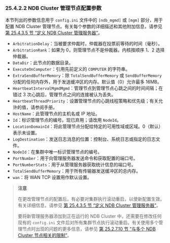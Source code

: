 ### 25.4.2.2 NDB Cluster 管理节点配置参数

本节列出的参数信息用于 `config.ini` 文件中的 `[ndb_mgmd]` 或 `[mgm]` 部分，用于配置 NDB Cluster 管理节点。有关每个参数的详细描述和其他附加信息，请参见 [第 25.4.3.5 节 “定义 NDB Cluster 管理服务器”](#25.4.3.5-defining-an-ndb-cluster-management-server)。

- `ArbitrationDelay`：当被要求仲裁时，仲裁器在投票前等待的时间（毫秒）。
- `ArbitrationRank`：如果为 0，则管理节点不是仲裁器。内核按顺序 1、2 选择仲裁器。
- `DataDir`：此节点的数据目录。
- `ExecuteOnComputer`：引用先前定义的 `COMPUTER` 的字符串。
- `ExtraSendBufferMemory`：除 `TotalSendBufferMemory` 或 `SendBufferMemory` 分配的任何内存外，用于发送缓冲区的内存。默认值（0）允许最多 16MB。
- `HeartbeatIntervalMgmdMgmd`：管理节点到管理节点心跳之间的时间间隔；在错过 3 次心跳后，管理节点之间的连接被认为丢失。
- `HeartbeatThreadPriority`：设置管理节点的心跳线程策略和优先级；有关允许的值，请参阅手册。
- `HostName`：此管理节点的主机名或 IP 地址。
- `Id`：标识管理节点的编号。现已弃用；请改用 `NodeId`。
- `LocationDomainId`：将此管理节点分配给特定的可用性域或区域。0（默认）表示未设置。
- `LogDestination`：发送日志消息的位置：控制台、系统日志或指定的日志文件。
- `NodeId`：在集群中唯一标识管理节点的编号。
- `PortNumber`：用于向管理服务器发送命令和获取配置的端口号。
- `PortNumberStats`：用于从管理服务器获取统计信息的端口号。
- `TotalSendBufferMemory`：用于所有传输器发送缓冲区的总内存。
- `wan`：将 WAN TCP 设置用作默认设置。

> **注意**
>
> 在更改管理节点的配置后，有必要对集群执行滚动重启，以使新配置生效。有关详细信息，请参见 [第 25.4.3.5 节 “定义 NDB Cluster 管理服务器”](#25.4.3.5-defining-an-ndb-cluster-management-server)。
>
> 要将新管理服务器添加到正在运行的 NDB Cluster 中，还需要在修改任何现有的 `config.ini` 文件后对所有集群节点执行滚动重启。有关使用多个管理节点时出现的问题的更多信息，请参见 [第 25.2.7.10 节 “与多个 NDB Cluster 节点相关的限制”](#25.2.7.10-limitations-relating-to-multiple-ndb-cluster-nodes)。